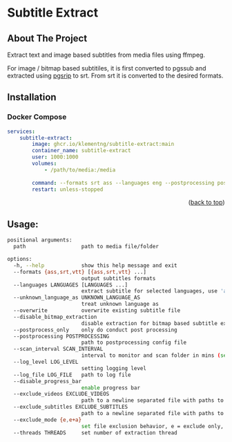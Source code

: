 
<a name="readme-top"></a>


# Subtitle Extract

<!-- ABOUT THE PROJECT -->
## About The Project

Extract text and image based subtitles from media files using ffmpeg.

For image / bitmap based subtitiles, it is first converted to pgssub and extracted using [pgsrip](https://github.com/ratoaq2/pgsrip) to srt. From srt it is converted to the desired formats.

## Installation

### Docker Compose
```yaml
services:
    subtitle-extract:
        image: ghcr.io/klementng/subtitle-extract:main
        container_name: subtitle-extract
        user: 1000:1000
        volumes:
            - /path/to/media:/media
        
        command: --formats srt ass --languages eng --postprocessing postprocess.yml --scan_interval 720 
        restart: unless-stopped
```
<p align="right">(<a href="#readme-top">back to top</a>)</p>

## Usage:

```sh
positional arguments:
  path                  path to media file/folder

options:
  -h, --help            show this help message and exit
  --formats {ass,srt,vtt} [{ass,srt,vtt} ...]
                        output subtitles formats
  --languages LANGUAGES [LANGUAGES ...]
                        extract subtitle for selected languages, use 'all' to extract all languages
  --unknown_language_as UNKNOWN_LANGUAGE_AS
                        treat unknown language as
  --overwrite           overwrite existing subtitle file
  --disable_bitmap_extraction
                        disable extraction for bitmap based subtitle extraction via OCR
  --postprocess_only    only do conduct post processing
  --postprocessing POSTPROCESSING
                        path to postprocessing config file
  --scan_interval SCAN_INTERVAL
                        interval to monitor and scan folder in mins (set 0 to disable and exit upon completion)
  --log_level LOG_LEVEL
                        setting logging level
  --log_file LOG_FILE   path to log file
  --disable_progress_bar
                        enable progress bar
  --exclude_videos EXCLUDE_VIDEOS
                        path to a newline separated file with paths to video files to exclude
  --exclude_subtitles EXCLUDE_SUBTITLES
                        path to a newline separated file with paths to subtitles files to exclude
  --exclude_mode {e,e+a}
                        set file exclusion behavior, e = exclude only, e+a = exclude and append new extracted file
  --threads THREADS     set number of extraction thread
```